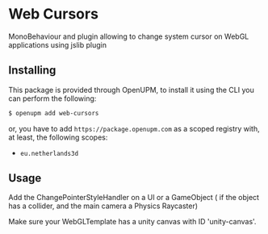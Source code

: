 # Web Cursors

MonoBehaviour and plugin allowing to change system cursor on WebGL applications using jslib plugin

## Installing

This package is provided through OpenUPM, to install it using the CLI you can perform the following:

```bash
$ openupm add web-cursors
```

or, you have to add `https://package.openupm.com` as a scoped registry with, at least, the following scopes:

- `eu.netherlands3d`

## Usage

Add the ChangePointerStyleHandler on a UI or a GameObject ( if the object has a collider, and the main camera a Physics Raycaster)

Make sure your WebGLTemplate has a unity canvas with ID 'unity-canvas'.
